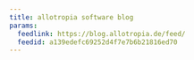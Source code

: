 ```yaml
---
title: allotropia software blog
params:
  feedlink: https://blog.allotropia.de/feed/
  feedid: a139edefc69252d4f7e7b6b21816ed70
---
```

